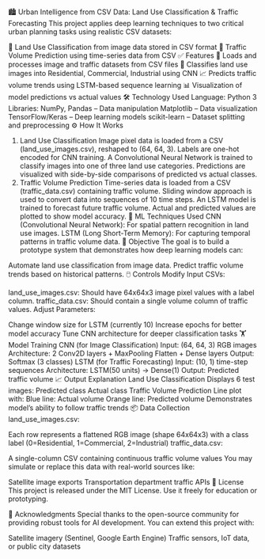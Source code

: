 🏙️ Urban Intelligence from CSV Data: Land Use Classification & Traffic Forecasting
This project applies deep learning techniques to two critical urban planning tasks using realistic CSV datasets:

🏡 Land Use Classification from image data stored in CSV format
🚦 Traffic Volume Prediction using time-series data from CSV
✅ Features
📂 Loads and processes image and traffic datasets from CSV files
🧠 Classifies land use images into Residential, Commercial, Industrial using CNN
📈 Predicts traffic volume trends using LSTM-based sequence learning
📊 Visualization of model predictions vs actual values
🛠 Technology Used
Language: Python 3
Libraries:
NumPy, Pandas – Data manipulation
Matplotlib – Data visualization
TensorFlow/Keras – Deep learning models
scikit-learn – Dataset splitting and preprocessing
⚙️ How It Works
1. Land Use Classification
Image pixel data is loaded from a CSV (land_use_images.csv), reshaped to (64, 64, 3).
Labels are one-hot encoded for CNN training.
A Convolutional Neural Network is trained to classify images into one of three land use categories.
Predictions are visualized with side-by-side comparisons of predicted vs actual classes.
2. Traffic Volume Prediction
Time-series data is loaded from a CSV (traffic_data.csv) containing traffic volume.
Sliding window approach is used to convert data into sequences of 10 time steps.
An LSTM model is trained to forecast future traffic volume.
Actual and predicted values are plotted to show model accuracy.
🧠 ML Techniques Used
CNN (Convolutional Neural Network): For spatial pattern recognition in land use images.
LSTM (Long Short-Term Memory): For capturing temporal patterns in traffic volume data.
🎯 Objective
The goal is to build a prototype system that demonstrates how deep learning models can:

Automate land use classification from image data.
Predict traffic volume trends based on historical patterns.
🖱️ Controls
Modify Input CSVs:

land_use_images.csv: Should have 64x64x3 image pixel values with a label column.
traffic_data.csv: Should contain a single volume column of traffic values.
Adjust Parameters:

Change window size for LSTM (currently 10)
Increase epochs for better model accuracy
Tune CNN architecture for deeper classification tasks
🏋️ Model Training
CNN (for Image Classification)
Input: (64, 64, 3) RGB images
Architecture:
2 Conv2D layers + MaxPooling
Flatten + Dense layers
Output: Softmax (3 classes)
LSTM (for Traffic Forecasting)
Input: (10, 1) time-step sequences
Architecture:
LSTM(50 units) → Dense(1)
Output: Predicted traffic volume
📈 Output Explanation
Land Use Classification
Displays 6 test images:
Predicted class
Actual class
Traffic Volume Prediction
Line plot with:
Blue line: Actual volume
Orange line: Predicted volume
Demonstrates model’s ability to follow traffic trends
📦 Data Collection
land_use_images.csv:

Each row represents a flattened RGB image (shape 64x64x3) with a class label (0=Residential, 1=Commercial, 2=Industrial)
traffic_data.csv:

A single-column CSV containing continuous traffic volume values
You may simulate or replace this data with real-world sources like:

Satellite image exports
Transportation department traffic APIs
📄 License
This project is released under the MIT License. Use it freely for education or prototyping.

🙌 Acknowledgments
Special thanks to the open-source community for providing robust tools for AI development. You can extend this project with:

Satellite imagery (Sentinel, Google Earth Engine)
Traffic sensors, IoT data, or public city datasets

